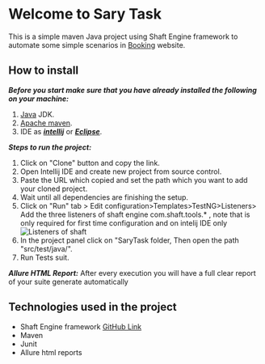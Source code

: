 ﻿# Welcome to Sary Task

This is a simple maven Java project using Shaft Engine framework to automate some simple scenarios in [Booking](https://www.booking.com/) website.

## How to install 
***Before you start make sure that you have already installed the following on your machine:***
 1. [Java](https://www.java.com/en/download/manual.jsp) JDK.
 2. [Apache maven](https://maven.apache.org/).
 3. IDE as [**_intellij_**](https://www.jetbrains.com/idea/) or [**_Eclipse_**](https://www.eclipse.org/).
 
***Steps to run the project:***

 1. Click on "Clone" button and copy the link.
 2. Open Intellij IDE and create new project from source control.
 3. Paste the URL which copied and set the path which you want to add your cloned project.
 4. Wait until all dependencies are finishing the setup.
 5. Click on "Run" tab > Edit configuration>Templates>TestNG>Listeners> Add the three listeners of shaft engine com.shaft.tools.* , note that is only required for first time configuration and on intelij IDE only ![Listeners of shaft](https://camo.githubusercontent.com/fab0e9219fafaecac372c6d28693097b78c61b8a193eb78ec3929a51dac787ec/68747470733a2f2f64726976652e676f6f676c652e636f6d2f75633f6578706f72743d646f776e6c6f61642669643d31376c796b4a794361435459676e6d5a59304e427a665778574c51477a784f7955)
 7. In the project panel click on "SaryTask folder, Then open the path "src/test/java/".
 8. Run Tests suit.

***Allure HTML Report:***
After every execution you will have a full clear report of your suite generate automatically

## Technologies used in the project

 - Shaft Engine framework [GitHub Link](https://github.com/MohabMohie/SHAFT_ENGINE)
 - Maven
 - Junit
 - Allure html reports
